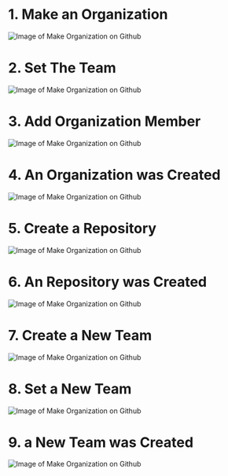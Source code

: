 # 1. Make an Organization
![Image of Make Organization on Github](https://lh3.googleusercontent.com/B0dYTZD_8GGV1ecixEe_KuiKoGpKpG2CiyZ4wuuyj18h9rirrGiXWtJYYyYX6oUtA_ot_hDdUFnxGos0CIzmpFoN7iYkdIGHPIjZrU14Dht6UFVH8OjzqVGR3D6xCDvQYrKzQPWzfSPg7_Gg_ALPst5wvFF0zV93Yn_tFnsHRtmQ6iGO2m4N1zwqITQw_MSgaidd7eDakaiDBvYMbZRI9VfAX6WAuhV5p5oiHILfwy-tv-quJ06yJbElQz1-mwzwqUV4b5lMAUGp6aaGfdhsRUucL-V0V4yQEbj5U3JRDBBxmTjoiPMFSRsJRTb6duK7lUsZZAh92EaUIkFOIFPVqCiCgUhTTm8JR-QgNha6XJaZI3K7UpHINzcLkkeVZ8m5XKC6R78Ipn5pybt3fYOYVC5yR3ginRZuLgq94-EhcWt26hnIKGi2vxUiRdJ7fdyEbsC8cbh-Jnkff_XH4EOHsKe635NzU9qGqhW_AQlNhMOyJjJ6STHH-KydWvNZCCeElGqPR2keVj3ntzyxzZ07omHEgYXSH0kp02xh0Y7IwsIK1a6nBAU6OQXYxIphYVUQBco46yk69HUO5osp73iEpeMnW-emLoHw5kvlNJlpk0AU-6cPMuH4oGXfMSWPnC8uZpXIR5BZYJKF6ilfjLehjaL2GyDXgkPaGzDL6Er0PKngXGpi3rr02Q=w1329-h555-no)

# 2. Set The Team
![Image of Make Organization on Github](https://lh3.googleusercontent.com/HaYZqPMG7WoVYW3AJoFf3SRXY4uy2QO81oSkUiJ2M5XGSgjbgb_1nn1sdkHiszmjD_R7ZTgBXXtqA47Lvgionk0JT3QXbqvjyviKLzvzAG3W0f8cCw6uXBwk9IMzDwFuCQJbpYXPjNIyhfGyrNCV41-3pJ8tyFC4DXlpezmM3Wfu-UxIKuJ7a_es3AegE53oDA0-CjnhU858lNVgQJOZOQEGE41NrNdnhjCy1jt1BuAIbGjoISWFAUryZiMXQI1sbCHdPqEyp8__o0NpZrZLx1pWn6uVO8em2PC4ly0w0_vxkGVEKYkhm0xnljPa5ZIF3DRz2j6s9T0p5MMIJBtyEVeefgXA5_bufZztK1QQuw2A3S4uloU70aojVr0I0yrpgQDqy14hI2D8ReZKViVsdeelw6NNIsI-aEKPtuwkLRGQ_3SS9pKJMR3bEIkap7Y7Wp_jeNAx2sOvZ6tPpRRWXYLK_K4h9qckFPcXZWA7loZ8G88cDjltGmjqYagMofK2hgmLbyxsROoO8tD43rKl6Cb4Qjw_P-2PkqjBdun3-JClQKd5luAqiL504DyT4c00ErrLTE8ku0q33BoRlz9Nn245odN9UHZuTWkchYPiOZJ0U93oNeuaSZp28fd6qMEy_uBXycjtgJ_nY9JXj2RQEKpVSSjPQ9P6v6SnMZlEm80WaeacljSvLA=w1331-h561-no)

# 3. Add Organization Member
![Image of Make Organization on Github](https://lh3.googleusercontent.com/FIN4pXMqAhbbQAbmJJQDOtn4oIVm-TMYRZk9ZK_ea0PhV-TTyuZtanggFS8-z8ROfWuIfKKqr04nQOiIJGIlY2JXp4Rj2hlhjevhJb8OUrczoDKghlPOeNggXjdhG0dM1XqjT0uJd2Ht852-OYjuRDOsJbbcZQ_LEGUfmL0r2Vhy4-qxwdJfo_U7bkkPM_YOfrefhhdNVYoZ4tNjsKKzGx3K76ifQqmNwKFTV42tsljZeEVGgo_BzlnEbEfDckJw700_LXYfOVdVFlDXLzL0IrDne2xDABj-4LHzxxWS-RX2zkMmuT3bn3rNj6iMR2IrqPGr_yo2JLc7YHe4PP7JnkDBBvEbi5IWQbGB8s2cC6Qsd1jLQN7Nd0ds8rWNRUOxbMmBdWTDuDYtVYEMrzxkqWD1i7TLfMyBTHdihx2QdOU3t8Rp_xoGAe4nf9OP0k03ctTCBFTHz3WcV8vNNuSQKud79lUD6rCMOfTHaYMohG0jNLST8KUsaHaBW-BJovHbpGAZf9xdpva-awTzcbI2Qc3CZdY2gqI3_2XR6Vl3Nfwd1YQG2i49H0jdOkU6YkiI0Nv2dLe2vLEWhKY_SsMovoez3KnKJskpGllrK13qqWTsww8RHIo-25_uw6uO3pKvwGbpRq9OXwiP0D1DfC7p5cUivLkzNe6pkQVHB1aclfMtXOxMIwHAdA=w1335-h430-no)

# 4. An Organization was Created
![Image of Make Organization on Github](https://lh3.googleusercontent.com/yT5t4zu_uytLs9X7uq3Alze-YPPGvkyp8IuCuMvGzI_GSYgP22V6TqHGQaDZVgwYk1pZHtL2TV5JYG9zH_DmT4_TI2Ph8ebwgucpA8fKdgCwVnZ_N9AuhgbrXTsiM9V-Ykbh2v4xzKofw39NJOIsHQdZBdaVXVO9bFE3rFzQ3h2kKPCN5cHAyYlmszMk5LJ7gQFRAgemEjZ7OxYAc9oPTi_SedrgWsQgCCqKQjmkFulDg0miGvW0LNAiEZwgqN_RGxDZyGfdC-P-MlfoJ-k_W81bqVb-Wwfg8rzQauAeqJP9xwkLHNmM3ro7Hxrd2XxAkdc3Py-h83mrH8HWTSu_kYbxIbF5lSzsEi2Z2F-fdmgrePqUm0uiqKYOXAYraehjVb-908ptrogZmyNVbHUfU-6rYqS0aCjDj59S1blrGatkytcmrYPk5S3SmfrUsOwEwWghkw5iLP3318Eork5LabuAxpwfDgmWbceLxTW7QWQFEsyP97P7jNZJjfSmrm928alTx-yIOI80g7DOKPlwPr3h8dR9czy1SRm6zFyPV0Yd0jl1f7H1Ip-tKQlsa3e7Jsn7YMCyzAPI1rCarGAy2BssjplUecbwZHJHUBlzsgOAME5cb_7kkm1ZtPyyIFO4avmuumjT_132I7hf70grDdvJH-Q-5k5wTfkEJLAIbgUe7tlgHatB8w=w1313-h433-no)

# 5. Create a Repository
![Image of Make Organization on Github](https://lh3.googleusercontent.com/50ZQbmjMrIZIkijp-Fn4hqpVGhrpp1vnRXaN_gnHXpxdO3sIeTgtG6IqUWLcOV1M_Y8IaHnjb2MS89pR0ZY2m2W6hgBFQW-e2iKfGcdIRxMbVfBjKwYzRVKNY8VYbsHkbOANHX8-unlAw6kUEuoVCGKd6jJEdCsPQASVJmX41wykTug85aS_eXc5ftX2SpduoVMzXIElIsbzcEEUu4wHgxvdoC_pe5b3LejANmxR0UzSIcjCCe-syI-cIOF16_8M76Cz_TQYvix7-h1iAvMavtMFdni2-_CkgM8bbJrg7W6bTp0B8oq6MZgjFtVsmYCTx2UzSnbNwGpaKbmKaX-hVQi3ECN1d87oPtJjc8Fmt6VGnvMTcxKWPNqOlhsK3KqqveS0qgC_pso1Vnpw0QNjdvBZJbgvAs_b16u1FD7dytefmBSVH42rZQR_TZGguhdfzxuwNvmQVq0u-bfJ1Ghi6QVTkgeiTWxO0bjoqJAHdN_17BSCQDNm5GpYPi7uUXRG3ASxsTWsXHoueWMf3UmQDD8nEUUpTcTLe9T1dJNA6ZbBCrRnvOB2suDWbK9ygkXB7w3rCdJtFcSpEXkt1b24IMrISdy2EXub3SScEGhsjPjFWnwDCK9ePiqV3IWGSEBFSa1ObC0ErvVtOs65W7_iwF9tcjGITiGo9oIrAZ92rgPMOpP4uEbBNg=w1311-h430-no)

# 6. An Repository was Created
![Image of Make Organization on Github](https://lh3.googleusercontent.com/0KbaLybrTwy62C2-tx-xCwhUF6tbpFuDO3RwRH7k1a-H2J6yu4iYMinS3EEn5VBWBxarhtW7JtpIKBPW1hVzCoOnUfCq9WetR-s6fpwm1v_JqbnuO-XVhab43d_BmT2wdHhlxE1SjepLfCRMS0S2LdWne0-tAjZJP7GKiEt1w1Rw1J-3f7BJxfzq7dM4D6Je8iwWEPime29tyKSglXoMWTQmQfgl8WbMM-WCjVfKxNAslCKLDE0TRx9b4ZTdfDA4_MFpsPBT-TcY2lGKU-mq4MYbEUH0KXGpxO6G-Lk5b6A1ltHyMLqjXsKS-akY0pMNEb1jKXPbVQh2cGYKkBfWrsRuMHKoOfpsnNLopIOiqy42QigFHcuk4nDiUBsmrSLQwH8j2FzT7_93BsQhroDugZYWH8m3ogn-dYBwUTy1TzE5CHCCwdKiH_deIEeJKxQuLjyi6yda-A12uQHRf2R4j4eRq7W_Ivftu7k0h6VsXtLnBZEyRsWD3ZXOmlQIwZqaNwQktw1iGoFc_hShuAHZfAlEZCW50KH68bGLIYIlfY3-fEUhSqdjcE13OD0t_FAH82Q30DZ0UK5rR58kcX4k8pUlEEGmnwM85d0PKlVQJ3bLmuoIsVnD1IKvl6XEtmMKmxoua-ubG0rcVUiam2Kzi6vL7i4BSyF5ZGjHfRkxcIVo3jeAX2vj9g=w1330-h550-no)

# 7. Create a New Team
![Image of Make Organization on Github](https://lh3.googleusercontent.com/inmb5bOk4ll4QrNB-34JV5GWK8PeDnwSFBDCd3otJq-vb0w7dXK-ypTB52DPczMQaNt0iwtTwWZZaHOXQNipZM91Hm0D26fAKKSrw02OHRitWbC0vOqWIKC_hhCsCdBLinUeKQIbmQJcNM9-JbzJARRWFvKAGdITcM7w9iUhk9cZToGPK2cmLp9dAXmvU9Y7gO3sh4SZ1KfGa8lBGPhx2JXFCgD9-h-4bPSqVx6Hep92sxyzDqZk9ygZxplY6bnmclmAqDj6AEBAx3E_hLyyJzqouoqFQTqqZxvl_jSMVRGUx-thBkEPCnBfzo4ah0PIJCYRM_4roJ-yXGsSs8lLaG-rTYFP0mh2Vwz1zQkr3frpJlDIt-ZMM6JjmfGCkAokAvZ1z5k4YC7rlfc_S-8IdOhv12RPJb45mJkuXERpa5ViD9oFCDYst3iOaFCVWyd7UD0p_pBDXFkjtfhOWKhfOuokoKQXgdL-970NXDBVwM-zzBB4qCzuP3h7u_8Uhopp6HNfe7u_izpAXmlqtjzxEfxoqI07R0aKBuy4ISt8xiEZA6BXyL6mmsnl5UT0bsHzf8DvKXK7vpti2wkvmyv55OPlSUjoGM05kqK9msq0M6LAwFjvoK3j8YV6KiBPVj2fhSL9ahyRYAJ5H8aptpXy3ZswowgXpA8rZwHny1TQaArmXYE4d6mJ7g=w1328-h608-no)

# 8. Set a New Team
![Image of Make Organization on Github](https://lh3.googleusercontent.com/9VUGN7q4UNWZcSObsPCivGgQhN0w49ZFZprS7WeR8KgBUV3zZ2ErSulCWFXduFtLBooNL3O_DMBK7THT25SLwrW1wLa5tjwCGvC_ApcFT4mXqQoIUGiSdwbk_rH1bljsvflwqv7M_RxcjyO587gANIWyRcrqyW-IqWeJhtnyZsgFZd1gA2uqJa36M1DIVpMxit4G0_dIM6fBO7hphFetsVg7WFoB1Bn0egotF2F8v9Tg8pjPsm9Uv5pfAhtDafEexMSO1uMUkbgZQpaUTkRjRv_1630QVsfZoMQRu8FH_bd56MLst1-2N3-7Jgw4BC6ZYSoERIHq7L6gvrwih-_woCgNkab44bG2ZLQekfMVx88kKtk1fofOci-Vb2OcJ0zWt6wXwg1SODQxTz4ccLw-ltVUaFlJ8qw5RtQsIink2c-0Mx_PNtXoLvFlCnABYcdwO_4sBb-XaAuIps90Z8Ti5NyvynQ333bCV0SO-08B86vlKX5Jjc1GUc43RJG-0VFkCViNASlaOkoAWjfGcDwWypJMg-_r0C83-aQEmU211tVk-GaDXUrACSvAxfzLKGaZfMz8dczQUiN3ancbDafMFQix2RzaXHpB9__RsvojXk9EpO8Pnu0MT6o5bX8bet0S6q0u3PyshyLnHsVPrNzQah_U1p3gMDhz5uUAHEXWKlrUVnnYDEwluw=w1337-h619-no)

# 9. a New Team was Created
![Image of Make Organization on Github](https://lh3.googleusercontent.com/E0rXRXuxT0QAspsmvOZVCQMCuI2ZPpic1BYtMgNXN3kRaiBlI9quyHfwaeBdYhwidIvJGKa4T_kqJIPQ_tPIGq63V8RWoZxm-nFga9aHHAajkfnBkknV3mSVkrvnufzXqkc-R8aQbV832hI8pPP2QSYZKE5W4nJUen3wCORX0ZxdDEhAUvGNV-9X-p6oy-VRYSlGZ_PZ-0anVoBA6oz6euq3OrNETLkLgujVQi3936cvOUthA0q3pPJ0wWgYo_hq_WVFto6cxGJJNpXj3BvwS04NrI7OjCYPUqTb8ipZ7uiVyGWYUZpiLcuuMrG6tv_ilGfhdLD2Ton84gtACLY-yWCnYrQCwWgtadGQc4XgcrL-BiQQ3-u8ic_t2gS4QsqnAbQ5W7ciUgPoULs-jSaA2UjRIZrwdeh83zUxNSw6I777EasrKzgtDqyvx5TwsRpP3Ro-iKgRXT_A3qvW30_69zoktm_MoHESrI5iTHFZPk5zkndD_tAEgzSXrjL91AvH_Gt6wKVG52eT-egO-ISW4RdP--oyAO8FpuuQzJGBpsJcS9rtR4dd-FriWDBYWW5JtrRRf-QT6FUV0XXoWzuAAAOSynvf8IGEgRRoqc5IA_ki7w7_0c6-i9beviUyemCa8xqtLBlNAwPNhxmlSmyLO3QCx3TD2r4cp_JKJtqXwipRD9QrPhsyzg=w1340-h620-no)
